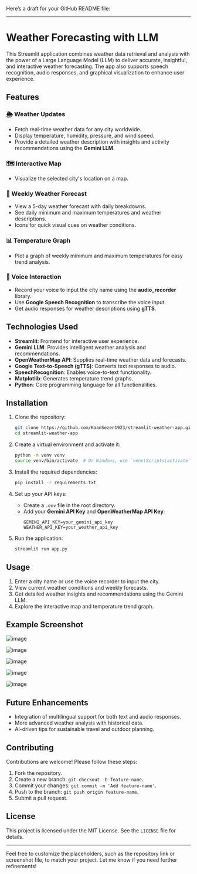 Here’s a draft for your GitHub README file:

---

# Weather Forecasting with LLM

This Streamlit application combines weather data retrieval and analysis with the power of a Large Language Model (LLM) to deliver accurate, insightful, and interactive weather forecasting. The app also supports speech recognition, audio responses, and graphical visualization to enhance user experience.

## Features

### 🌦️ Weather Updates
- Fetch real-time weather data for any city worldwide.
- Display temperature, humidity, pressure, and wind speed.
- Provide a detailed weather description with insights and activity recommendations using the **Gemini LLM**.

### 🗺️ Interactive Map
- Visualize the selected city's location on a map.

### 📅 Weekly Weather Forecast
- View a 5-day weather forecast with daily breakdowns.
- See daily minimum and maximum temperatures and weather descriptions.
- Icons for quick visual cues on weather conditions.

### 📊 Temperature Graph
- Plot a graph of weekly minimum and maximum temperatures for easy trend analysis.

### 🎤 Voice Interaction
- Record your voice to input the city name using the **audio_recorder** library.
- Use **Google Speech Recognition** to transcribe the voice input.
- Get audio responses for weather descriptions using **gTTS**.

## Technologies Used

- **Streamlit**: Frontend for interactive user experience.
- **Gemini LLM**: Provides intelligent weather analysis and recommendations.
- **OpenWeatherMap API**: Supplies real-time weather data and forecasts.
- **Google Text-to-Speech (gTTS)**: Converts text responses to audio.
- **SpeechRecognition**: Enables voice-to-text functionality.
- **Matplotlib**: Generates temperature trend graphs.
- **Python**: Core programming language for all functionalities.

## Installation

1. Clone the repository:
   ```bash
   git clone https://github.com/KaanSezen1923/streamlit-weather-app.git
   cd streamlit-weather-app
   ```

2. Create a virtual environment and activate it:
   ```bash
   python -m venv venv
   source venv/bin/activate  # On Windows, use `venv\Scripts\activate`
   ```

3. Install the required dependencies:
   ```bash
   pip install -r requirements.txt
   ```

4. Set up your API keys:
   - Create a `.env` file in the root directory.
   - Add your **Gemini API Key** and **OpenWeatherMap API Key**:
     ```
     GEMINI_API_KEY=your_gemini_api_key
     WEATHER_API_KEY=your_weather_api_key
     ```

5. Run the application:
   ```bash
   streamlit run app.py
   ```

## Usage

1. Enter a city name or use the voice recorder to input the city.
2. View current weather conditions and weekly forecasts.
3. Get detailed weather insights and recommendations using the Gemini LLM.
4. Explore the interactive map and temperature trend graph.

## Example Screenshot

![image](https://github.com/user-attachments/assets/150daff4-d985-45f4-84b2-72d455235638)


![image](https://github.com/user-attachments/assets/48aac65c-18a0-4a04-bab8-07fa4a856626)


![image](https://github.com/user-attachments/assets/bc4f8116-53c6-4d62-87b3-72c6def01c62)


![image](https://github.com/user-attachments/assets/0f430901-c6c3-4577-9beb-271829b25d13)


![image](https://github.com/user-attachments/assets/d7667649-d848-4fdd-9fda-9aedbccaae3f)







## Future Enhancements

- Integration of multilingual support for both text and audio responses.
- More advanced weather analysis with historical data.
- AI-driven tips for sustainable travel and outdoor planning.

## Contributing

Contributions are welcome! Please follow these steps:
1. Fork the repository.
2. Create a new branch: `git checkout -b feature-name`.
3. Commit your changes: `git commit -m 'Add feature-name'`.
4. Push to the branch: `git push origin feature-name`.
5. Submit a pull request.

## License

This project is licensed under the MIT License. See the `LICENSE` file for details.

---

Feel free to customize the placeholders, such as the repository link or screenshot file, to match your project. Let me know if you need further refinements!
